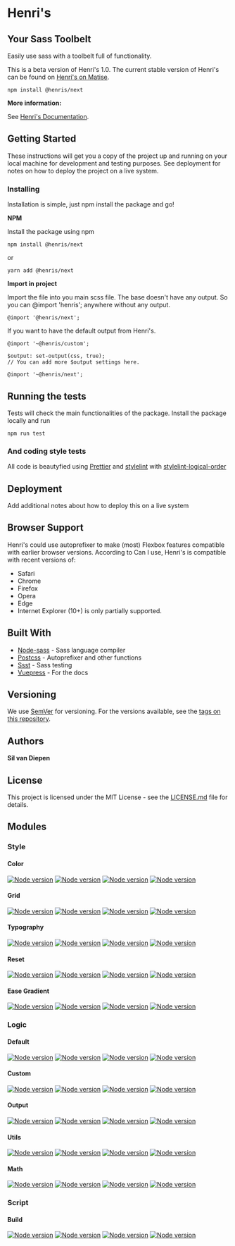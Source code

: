 # Henri's
## Your Sass Toolbelt

Easily use sass with a toolbelt full of functionality.

This is a beta version of Henri's 1.0. The current stable version of Henri's can be found on  [Henri's on Matise](https://github.com/matiseams/henris).

```
npm install @henris/next
```

**More information:**

See [Henri's Documentation](https://henris.style).

## Getting Started

These instructions will get you a copy of the project up and running on your local machine for development and testing purposes. See deployment for notes on how to deploy the project on a live system.

### Installing

Installation is simple, just npm install the package and go!

**NPM**

Install the package using npm

```
npm install @henris/next
```
or
```
yarn add @henris/next
```

**Import in project**

Import the file into you main scss file. The base doesn't have any output. So you can @import 'henris'; anywhere without any output.

```
@import '@henris/next';
```

If you want to have the default output from Henri's.

```
@import '~@henris/custom';

$output: set-output(css, true);
// You can add more $output settings here. 

@import '~@henris/next';
```


## Running the tests

Tests will check the main functionalities of the package. Install the package locally and run

```
npm run test
```

### And coding style tests

All code is beautyfied using [Prettier](https://www.prettier.io) and [stylelint](https://stylelint.io) with [stylelint-logical-order](https://github.com/silvandiepen/stylelint-logical-order)

## Deployment

Add additional notes about how to deploy this on a live system

## Browser Support

Henri's could use autoprefixer to make (most) Flexbox features compatible with earlier browser versions. According to Can I use, Henri's is compatible with recent versions of:

* Safari
* Chrome
* Firefox
* Opera
* Edge
* Internet Explorer (10+) is only partially supported.

## Built With

* [Node-sass](https://sass-lang.com/) - Sass language compiler
* [Postcss](https://postcss.org/) - Autoprefixer and other functions
* [Ssst](http://github.com/silvandieepn/ssst/) - Sass testing
* [Vuepress](https://vuepress.vuejs.org) - For the docs

## Versioning

We use [SemVer](http://semver.org/) for versioning. For the versions available, see the [tags on this repository](https://github.com/your/project/tags).

## Authors

**Sil van Diepen** 

## License

This project is licensed under the MIT License - see the [LICENSE.md](LICENSE.md) file for details.



## Modules

### Style

#### Color

[![Node version](https://img.shields.io/github/issues-raw/henris-style/color.svg?style=-square)](https://github.com/henris-style/color/issues)
[![Node version](https://img.shields.io/npm/l/@henris/color.svg?style=-square)](https://github.com/henris-style/color/blob/master/LICENSE.MD)
[![Node version](https://img.shields.io/david/henris-style/color.svg?style=-square)](https://github.com/henris-style/color)
[![Node version](https://img.shields.io/npm/v/@henris/color.svg?style=-square)](https://www.npmjs.com/package/@henris/color)

#### Grid

[![Node version](https://img.shields.io/github/issues-raw/henris-style/grid.svg?style=-square)](https://github.com/henris-style/grid/issues)
[![Node version](https://img.shields.io/npm/l/@henris/grid.svg?style=-square)](https://github.com/henris-style/grid/blob/master/LICENSE.MD)
[![Node version](https://img.shields.io/david/henris-style/grid.svg?style=-square)](https://github.com/henris-style/grid)
[![Node version](https://img.shields.io/npm/v/@henris/grid.svg?style=-square)](https://www.npmjs.com/package/@henris/grid)

#### Typography

[![Node version](https://img.shields.io/github/issues-raw/henris-style/typography.svg?style=-square)](https://github.com/henris-style/typography/issues)
[![Node version](https://img.shields.io/npm/l/@henris/typography.svg?style=-square)](https://github.com/henris-style/typography/blob/master/LICENSE.MD)
[![Node version](https://img.shields.io/david/henris-style/typography.svg?style=-square)](https://github.com/henris-style/typography)
[![Node version](https://img.shields.io/npm/v/@henris/typography.svg?style=-square)](https://www.npmjs.com/package/@henris/typography)


#### Reset

[![Node version](https://img.shields.io/github/issues-raw/henris-style/reset.svg?style=-square)](https://github.com/henris-style/reset/issues)
[![Node version](https://img.shields.io/npm/l/@henris/reset.svg?style=-square)](https://github.com/henris-style/reset/blob/master/LICENSE.MD)
[![Node version](https://img.shields.io/david/henris-style/reset.svg?style=-square)](https://github.com/henris-style/reset)
[![Node version](https://img.shields.io/npm/v/@henris/reset.svg?style=-square)](https://www.npmjs.com/package/@henris/reset)
#### Ease Gradient

[![Node version](https://img.shields.io/github/issues-raw/henris-style/ease-gradient.svg?style=-square)](https://github.com/henris-style/ease-gradient/issues)
[![Node version](https://img.shields.io/npm/l/@henris/ease-gradient.svg?style=-square)](https://github.com/henris-style/ease-gradient/blob/master/LICENSE.MD)
[![Node version](https://img.shields.io/david/henris-style/ease-gradient.svg?style=-square)](https://github.com/henris-style/ease-gradient)
[![Node version](https://img.shields.io/npm/v/@henris/ease-gradient.svg?style=-square)](https://www.npmjs.com/package/@henris/ease-gradient)

### Logic

#### Default

[![Node version](https://img.shields.io/github/issues-raw/henris-style/default.svg?style=-square)](https://github.com/henris-style/default/issues)
[![Node version](https://img.shields.io/npm/l/@henris/default.svg?style=-square)](https://github.com/henris-style/default/blob/master/LICENSE.MD)
[![Node version](https://img.shields.io/david/henris-style/default.svg?style=-square)](https://github.com/henris-style/default)
[![Node version](https://img.shields.io/npm/v/@henris/default.svg?style=-square)](https://www.npmjs.com/package/@henris/default)

#### Custom

[![Node version](https://img.shields.io/github/issues-raw/henris-style/custom.svg?style=-square)](https://github.com/henris-style/custom/issues)
[![Node version](https://img.shields.io/npm/l/@henris/custom.svg?style=-square)](https://github.com/henris-style/custom/blob/master/LICENSE.MD)
[![Node version](https://img.shields.io/david/henris-style/custom.svg?style=-square)](https://github.com/henris-style/custom)
[![Node version](https://img.shields.io/npm/v/@henris/custom.svg?style=-square)](https://www.npmjs.com/package/@henris/custom)


#### Output

[![Node version](https://img.shields.io/github/issues-raw/henris-style/output.svg?style=-square)](https://github.com/henris-style/output/issues)
[![Node version](https://img.shields.io/npm/l/@henris/output.svg?style=-square)](https://github.com/henris-style/output/blob/master/LICENSE.MD)
[![Node version](https://img.shields.io/david/henris-style/output.svg?style=-square)](https://github.com/henris-style/output)
[![Node version](https://img.shields.io/npm/v/@henris/output.svg?style=-square)](https://www.npmjs.com/package/@henris/output)

#### Utils

[![Node version](https://img.shields.io/github/issues-raw/henris-style/utils.svg?style=-square)](https://github.com/henris-style/utils/issues)
[![Node version](https://img.shields.io/npm/l/@henris/utils.svg?style=-square)](https://github.com/henris-style/utils/blob/master/LICENSE.MD)
[![Node version](https://img.shields.io/david/henris-style/utils.svg?style=-square)](https://github.com/henris-style/utils)
[![Node version](https://img.shields.io/npm/v/@henris/utils.svg?style=-square)](https://www.npmjs.com/package/@henris/utils)


#### Math

[![Node version](https://img.shields.io/github/issues-raw/henris-style/math.svg?style=-square)](https://github.com/henris-style/math/issues)
[![Node version](https://img.shields.io/npm/l/@henris/math.svg?style=-square)](https://github.com/henris-style/math/blob/master/LICENSE.MD)
[![Node version](https://img.shields.io/david/henris-style/math.svg?style=-square)](https://github.com/henris-style/math)
[![Node version](https://img.shields.io/npm/v/@henris/math.svg?style=-square)](https://www.npmjs.com/package/@henris/math)

### Script

#### Build

[![Node version](https://img.shields.io/github/issues-raw/henris-style/build.svg?style=-square)](https://github.com/henris-style/build/issues)
[![Node version](https://img.shields.io/npm/l/@henris/build.svg?style=-square)](https://github.com/henris-style/build/blob/master/LICENSE.MD)
[![Node version](https://img.shields.io/david/henris-style/build.svg?style=-square)](https://github.com/henris-style/build)
[![Node version](https://img.shields.io/npm/v/@henris/build.svg?style=-square)](https://www.npmjs.com/package/@henris/build)
